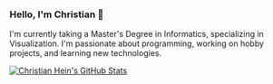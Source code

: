 ### Hello, I'm Christian 👋

I'm currently taking a Master's Degree in Informatics, specializing in Visualization. I'm passionate about programming, working on hobby projects, and learning new technologies.

[![Christian Hein's GitHub Stats](https://github-readme-stats.vercel.app/api?username=chrhein&include_all_commits=false&count_private=true&show_icons=true&title_color=24292d&text_color=24292d&bg_color=fafbfc&icon_color=24292d&hide_rank=true)](#)
